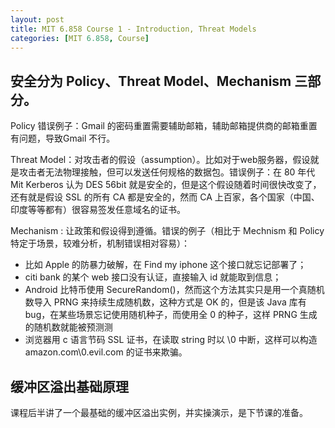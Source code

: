 ```yaml
---
layout: post
title: MIT 6.858 Course 1 - Introduction, Threat Models 
categories: [MIT 6.858, Course]
---
```


## 安全分为 Policy、Threat Model、Mechanism 三部分。

Policy 错误例子：Gmail 的密码重置需要辅助邮箱，辅助邮箱提供商的邮箱重置有问题，导致Gmail 不行。

Threat Model：对攻击者的假设（assumption）。比如对于web服务器，假设就是攻击者无法物理接触，但可以发送任何规格的数据包。错误例子：在 80 年代 Mit Kerberos 认为 DES  56bit 就是安全的，但是这个假设随着时间很快改变了，还有就是假设 SSL 的所有 CA 都是安全的，然而 CA 上百家，各个国家（中国、印度等等都有）很容易签发任意域名的证书。

Mechanism : 让政策和假设得到遵循。错误的例子（相比于 Mechnism 和 Policy 特定于场景，较难分析，机制错误相对容易）：

- 比如 Apple 的防暴力破解，在 Find my iphone 这个接口就忘记部署了；
- citi bank 的某个 web 接口没有认证，直接输入 id 就能取到信息；
- Android 比特币使用 SecureRandom()，然而这个方法其实只是用一个真随机数导入 PRNG 来持续生成随机数，这种方式是 OK 的，但是该 Java 库有 bug，在某些场景忘记使用随机种子，而使用全 0  的种子，这样 PRNG 生成的随机数就能被预测测
- 浏览器用 c 语言节码 SSL 证书，在读取 string 时以 \0 中断，这样可以构造 amazon.com\0.evil.com 的证书来欺骗。

## 缓冲区溢出基础原理

课程后半讲了一个最基础的缓冲区溢出实例，并实操演示，是下节课的准备。